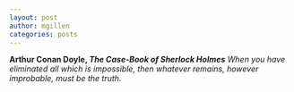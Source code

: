 ```yaml
---
layout: post
author: mgillen
categories: posts
---
```


**Arthur Conan Doyle, _The Case-Book of Sherlock Holmes_**
*When you have eliminated all which is impossible, then whatever remains, however improbable, must be the truth.*
